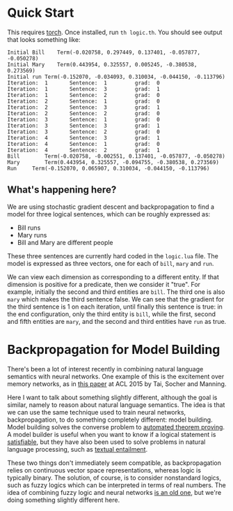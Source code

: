 Quick Start
===========

This requires [torch](http://torch.ch/docs/getting-started.html). Once
installed, run `th logic.th`. You should see output that looks
something like:

```
Initial Bill	Term(-0.020758, 0.297449, 0.137401, -0.057877, -0.050278)
Initial Mary	Term(0.443954, 0.325557, 0.005245, -0.380538, 0.273569)
Initial run	Term(-0.152070, -0.034093, 0.310034, -0.044150, -0.113796)
Iteration:	1		Sentence:  1	     grad:	0	
Iteration:	1		Sentence:  3	     grad:	1	
Iteration:	1		Sentence:  2	     grad:	0	
Iteration:	2		Sentence:  1	     grad:	0	
Iteration:	2		Sentence:  3	     grad:	1	
Iteration:	2		Sentence:  2	     grad:	0	
Iteration:	3		Sentence:  1	     grad:	0	
Iteration:	3		Sentence:  3	     grad:	1	
Iteration:	3		Sentence:  2	     grad:	0	
Iteration:	4		Sentence:  3	     grad:	1	
Iteration:	4		Sentence:  1	     grad:	0	
Iteration:	4		Sentence:  2	     grad:	1	
Bill		Term(-0.020758, -0.002551, 0.137401, -0.057877, -0.050278)
Mary		Term(0.443954, 0.325557, -0.094755, -0.380538, 0.273569)
Run		Term(-0.152070, 0.065907, 0.310034, -0.044150, -0.113796)
```

What's happening here?
----------------------

We are using stochastic gradient descent and backpropagation to find a
model for three logical sentences, which can be roughly expressed as:

 - Bill runs
 - Mary runs
 - Bill and Mary are different people

These three sentences are currently hard coded in the `logic.lua`
file. The model is expressed as three vectors, one for each of `bill`,
`mary` and `run`.

We can view each dimension as corresponding to a different entity. If
that dimension is positive for a predicate, then we consider it
"true". For example, initially the second and third entities are
`bill`. The third one is also `mary` which makes the third sentence
false. We can see that the gradient for the third sentence is 1 on
each iteration, until finally this sentence is true: in the end
configuration, only the third entity is `bill`, while the first,
second and fifth entities are `mary`, and the second and third
entities have `run` as true.

Backpropagation for Model Building
==================================

There's been a lot of interest recently in combining natural language
semantics with neural networks. One example of this is the excitement
over memory networks, as in
[this paper](http://www.aclweb.org/anthology/P/P15/P15-1150.pdf) at
ACL 2015 by Tai, Socher and Manning.

Here I want to talk about something slightly different, although the
goal is similar, namely to reason about natural language
semantics. The idea is that we can use the same technique used to
train neural networks, backpropagation, to do something completely
different: model building. Model building solves the converse problem
to
[automated theorem proving](https://en.wikipedia.org/wiki/Automated_theorem_proving).
A model builder is useful when you want to know if a logical statement
is [satisfiable](https://en.wikipedia.org/wiki/Satisfiability), but
they have also been used to solve problems in natural language
processing, such as
[textual entailment](http://www.let.rug.nl/bos/pubs/BosMarkert2006MLCW.pdf).

These two things don't immediately seem compatible, as backpropagation
relies on continuous vector space representations, whereas logic is
typically binary. The solution, of course, is to consider nonstandard
logics, such as fuzzy logics which can be interpreted in terms of real
numbers. The idea of combining fuzzy logic and neural networks
[is an old one](https://en.wikipedia.org/wiki/Neuro-fuzzy), but we're
doing something slightly different here.
